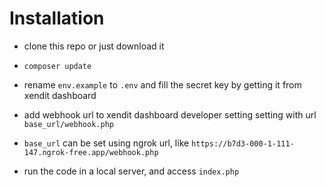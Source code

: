 # Installation

- clone this repo or just download it
- `composer update`
- rename `env.example` to `.env` and fill the secret key by getting it from xendit dashboard
- add webhook url to xendit dashboard developer setting setting with url `base_url/webhook.php`

- `base_url` can be set using ngrok url, like `https://b7d3-000-1-111-147.ngrok-free.app/webhook.php`

- run the code in a local server, and access `index.php`
